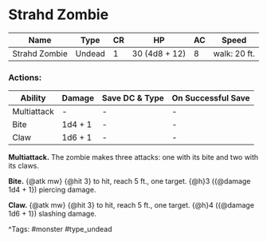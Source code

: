 # Strahd Zombie

| Name | Type | CR | HP | AC | Speed |
|------|------|----|----|----|-------|
| Strahd Zombie | Undead | 1 | 30 (4d8 + 12) | 8 | walk: 20 ft. |

### Actions:

| Ability | Damage | Save DC & Type | On Successful Save |
|---------|--------|----------------|--------------------|
| Multiattack | - | - | - |
| Bite | 1d4 + 1 | - | - |
| Claw | 1d6 + 1 | - | - |


**Multiattack.** The zombie makes three attacks: one with its bite and two with its claws.

**Bite.** {@atk mw} {@hit 3} to hit, reach 5 ft., one target. {@h}3 ({@damage 1d4 + 1}) piercing damage.

**Claw.** {@atk mw} {@hit 3} to hit, reach 5 ft., one target. {@h}4 ({@damage 1d6 + 1}) slashing damage.

^Tags: #monster #type_undead